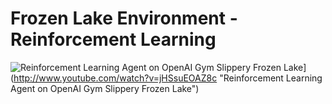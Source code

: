 # Frozen Lake Environment - Reinforcement Learning

![Reinforcement Learning Agent on OpenAI Gym Slippery Frozen Lake](http://img.youtube.com/vi/jHSsuEOAZ8c/0.jpg)](http://www.youtube.com/watch?v=jHSsuEOAZ8c "Reinforcement Learning Agent on OpenAI Gym Slippery Frozen Lake")